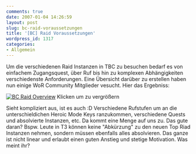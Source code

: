 ```yaml
---
comments: true
date: 2007-01-04 14:26:59
layout: post
slug: bc-raid-voraussetzungen
title: '[BC] Raid Voraussetzungen'
wordpress_id: 1317
categories:
- Allgemein
---
```


Um die verschiedenen Raid Instanzen in TBC zu besuchen bedarf es von einfachem Zugangsquest, über Ruf bis hin zu komplexen Abhängigkeiten verschiedenste Anforderungen. Eine Übersicht darüber zu erstellen haben nun einige WoR Community Mitglieder vesucht. Hier das Ergebniss:

[![BC Raid Overview](http://worldofraids.free.fr/bc/diagramm.jpg)](http://worldofraids.free.fr/bc/diagramm.jpg)
Klicken um zu vergrößern

Sieht kompliziert aus, ist es auch :D Verschiedene Rufstufen um an die unterschieldichen Heroic Mode Keys ranzukommen, verschiedene Quests und absolvierte Instanzen, etc. Da kommt eine Menge auf uns zu. Das gute daran? Bspw. Leute in T3 können keine "Abkürzung" zu den neuen Top Riad Instanzen nehmen, sondern müssen ebenfalls alles absolvieren. Das ganze ist nicht linear und erlaubt einen guten Anstieg und stetige Motivation. Was meint ihr?
